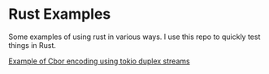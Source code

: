 # Rust Examples

Some examples of using rust in various ways.  I use this repo to quickly test things in Rust.

[Example of Cbor encoding using tokio duplex streams](tokio-cbor-serde-poc/src/main.rs)
